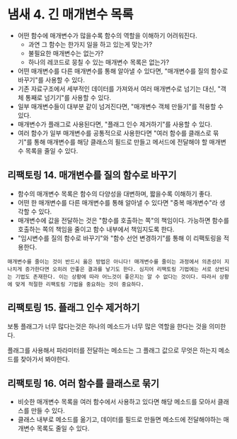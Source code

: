 # 냄새 4. 긴 매개변수 목록

- 어떤 함수에 매개변수가 많을수록 함수의 역할을 이해하기 어려워진다.
    - 과연 그 함수는 한가지 일을 하고 있는게 맞는가?
    - 불필요한 매개변수는 없는가?
    - 하나의 레코드로 뭉칠 수 있는 매개변수 목록은 없는가?
- 어떤 매개변수를 다른 매개변수를 통해 알아낼 수 있다면, "매개변수를 질의 함수로 바꾸기"를 사용할 수 있다.
- 기존 자료구조에서 세부적인 데이터를 가져와서 여러 매개변수로 넘기는 대신, "객체 통째로 넘기기"를 사용할 수 있다.
- 일부 매개변수들이 대부분 같이 넘겨진다면, "매개변수 객체 만들기"를 적용할 수 있다.
- 매개변수가 플래그로 사용된다면, "플래그 인수 제거하기"를 사용할 수 있다.
- 여러 함수가 일부 매개변수를 공통적으로 사용한다면 "여러 함수를 클래스로 묶기"를 통해 매개변수를 해당 클래스의 필드로 만들고 메서드에 전달해야 할 매개변수 목록을 줄일 수 있다.

## 리팩토링 14. 매개변수를 질의 함수로 바꾸기
- 함수의 매개변수 목록은 함수의 다양성을 대변하며, 짧을수록 이해하기 좋다.
- 어떤 한 매개변수를 다른 매개변수를 통해 알아낼 수 있다면 "중복 매개변수"라 생각할 수 있다.
- 매개변수에 값을 전달하는 것은 "함수를 호출하는 쪽"의 책임이다. 가능하면 함수를 호출하는 쪽의 책임을 줄이고 함수 내부에서 책임지도록 한다.
- "임시변수를 질의 함수로 바꾸기"와 "함수 선언 변경하기"를 통해 이 리팩토링을 적용한다.

```warning
매개변수를 줄이는 것이 반드시 옳은 방법은 아니다! 매개변수를 줄이는 과정에서 의존성이 지나치게 증가한다면 오히려 안좋은 결과를 낳기도 한다. 심지어 리팩토링 기법에는 서로 상반되는 기법도 존재한다. 이는 상황에 따라 어느것이 좋은지는 알 수 없다는 것이다. 따라서 상황에 맞게 적절한 리팩토링 기법을 중요하는 것이 중요하다.
```

## 리팩토링 15. 플래그 인수 제거하기

보통 플래그가 너무 많다는것은 하나의 메소드가 너무 많은 역할을 한다는 것을 의미한다.

플래그를 사용해서 파라미터를 전달하는 메소드는 그 플래그 값으로 무엇은 하는지 메소드를 찾아가서 봐야한다.


## 리팩토링 16. 여러 함수를 클래스로 묶기

- 비슷한 매개변수 목록을 여러 함수에서 사용하고 있다면 해당 메소드를 모아서 클래스를 만들 수 있다.
- 클래스 내부로 메소드를 옮기고, 데이터를 필드로 만들면 메소드에 전달해야하는 매개변수 목록도 줄일 수 있다.
